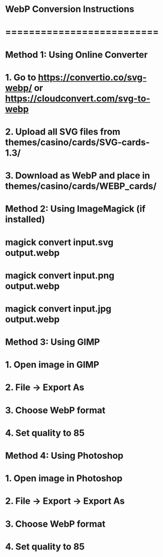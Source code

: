 
# WebP Conversion Instructions
# ==========================

# Method 1: Using Online Converter
# 1. Go to https://convertio.co/svg-webp/ or https://cloudconvert.com/svg-to-webp
# 2. Upload all SVG files from themes/casino/cards/SVG-cards-1.3/
# 3. Download as WebP and place in themes/casino/cards/WEBP_cards/

# Method 2: Using ImageMagick (if installed)
# magick convert input.svg output.webp
# magick convert input.png output.webp  
# magick convert input.jpg output.webp

# Method 3: Using GIMP
# 1. Open image in GIMP
# 2. File → Export As
# 3. Choose WebP format
# 4. Set quality to 85

# Method 4: Using Photoshop
# 1. Open image in Photoshop
# 2. File → Export → Export As
# 3. Choose WebP format
# 4. Set quality to 85
